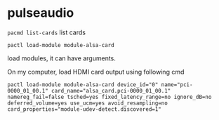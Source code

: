 # pulseaudio

`pacmd list-cards` list cards

`pactl load-module module-alsa-card`

load modules, it can have arguments.

On my computer, load HDMI card output using following cmd

`pactl load-module module-alsa-card device_id="0" name="pci-0000_01_00.1" card_name="alsa_card.pci-0000_01_00.1" namereg_fail=false tsched=yes fixed_latency_range=no ignore_dB=no deferred_volume=yes use_ucm=yes avoid_resampling=no card_properties="module-udev-detect.discovered=1"`


